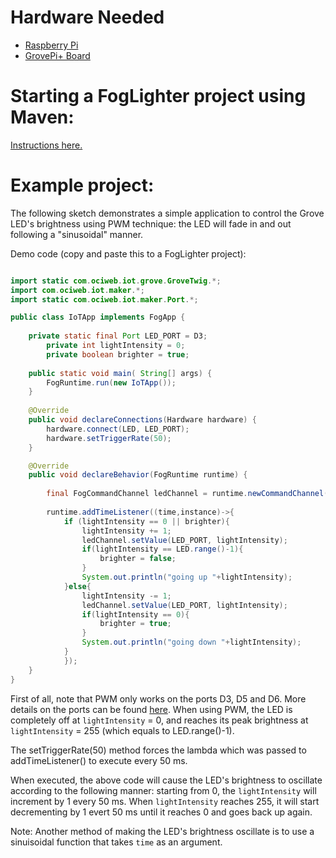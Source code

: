 # Hardware Needed
- [Raspberry Pi](https://www.raspberrypi.org/)
- [GrovePi+ Board](https://www.dexterindustries.com/shop/grovepi-board/)

# Starting a FogLighter project using Maven: 
[Instructions here.](https://github.com/oci-pronghorn/FogLighter/blob/master/README.md)
 
# Example project:
 
The following sketch demonstrates a simple application to control the Grove LED's brightness using PWM technique: the LED will fade in and out following a "sinusoidal" manner.
 
Demo code (copy and paste this to a FogLighter project):
```java

import static com.ociweb.iot.grove.GroveTwig.*;
import com.ociweb.iot.maker.*;
import static com.ociweb.iot.maker.Port.*;

public class IoTApp implements FogApp {
           
	private static final Port LED_PORT = D3;
        private int lightIntensity = 0;
        private boolean brighter = true;
        
    public static void main( String[] args) {
        FogRuntime.run(new IoTApp());
    }    
    
    @Override
    public void declareConnections(Hardware hardware) {
        hardware.connect(LED, LED_PORT);
        hardware.setTriggerRate(50);
    }

    @Override
    public void declareBehavior(FogRuntime runtime) {
        
        final FogCommandChannel ledChannel = runtime.newCommandChannel(DYNAMIC_MESSAGING);
           
        runtime.addTimeListener((time,instance)->{
            if (lightIntensity == 0 || brighter){                
                lightIntensity += 1;
                ledChannel.setValue(LED_PORT, lightIntensity);
                if(lightIntensity == LED.range()-1){
                    brighter = false;
                }
                System.out.println("going up "+lightIntensity);
            }else{
                lightIntensity -= 1;
                ledChannel.setValue(LED_PORT, lightIntensity);
                if(lightIntensity == 0){
                    brighter = true;
                }
                System.out.println("going down "+lightIntensity);
            }            
            });            
    }
}


```			
First of all, note that PWM only works on the ports D3, D5 and D6. More details on the ports can be found [here](https://www.dexterindustries.com/GrovePi/engineering/port-description/). When using PWM, the LED is completely off at ```lightIntensity``` = 0, and reaches its peak brightness at ```lightIntensity``` = 255 (which equals to LED.range()-1). 

The setTriggerRate(50) method forces the lambda which was passed to addTimeListener() to execute every 50 ms. 

When executed, the above code will cause the LED's brightness to oscillate according to the following manner: starting from 0, the ```lightIntensity``` will increment by 1 every 50 ms. When ```lightIntensity``` reaches 255, it will start decrementing by 1 evert 50 ms until it reaches 0 and goes back up again. 
 
Note: Another method of making the LED's brightness oscillate is to use a sinuisoidal function that takes ```time``` as an argument.
 
 
 
 
 
 
